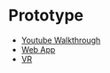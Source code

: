 # Prototype

* [Youtube Walkthrough](https://youtu.be/jgBYIPMJwJY)
* [Web App](https://www.figma.com/file/3sZE8jyyKi9egmU24gZxSh/BSU-MVP2-Edits-Figma?node-id=0%3A1)
* [VR](https://www.figma.com/file/icNsBn7JX0uWdd4NR8X4FR/Peak-Mind-VR?node-id=0%3A1)
